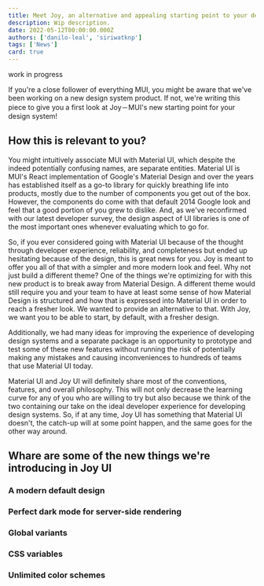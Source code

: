 ```yaml
---
title: Meet Joy, an alternative and appealing starting point to your design system.
description: Wip description.
date: 2022-05-12T00:00:00.000Z
authors: ['danilo-leal', 'siriwatknp']
tags: ['News']
card: true
---
```


work in progress

If you're a close follower of everything MUI, you might be aware that we've been working on a new design system product.
If not, we're writing this piece to give you a first look at Joy－MUI's new starting point for your design system!

## How this is relevant to you?

You might intuitively associate MUI with Material UI, which despite the indeed potentially confusing names, are separate entities. Material UI is MUI's React implementation of Google's Material Design and over the years has established itself as a go-to library for quickly breathing life into products, mostly due to the number of components you get out of the box. However, the components do come with that default 2014 Google look and feel that a good portion of you grew to dislike. And, as we've reconfirmed with our latest developer survey, the design aspect of UI libraries is one of the most important ones whenever evaluating which to go for.

So, if you ever considered going with Material UI because of the thought through developer experience, reliability, and completeness but ended up hesitating because of the design, this is great news for you. Joy is meant to offer you all of that with a simpler and more modern look and feel.
Why not just build a different theme?
One of the things we're optimizing for with this new product is to break away from Material Design. A different theme would still require you and your team to have at least some sense of how Material Design is structured and how that is expressed into Material UI in order to reach a fresher look. We wanted to provide an alternative to that. With Joy, we want you to be able to start, by default, with a fresher design.

Additionally, we had many ideas for improving the experience of developing design systems and a separate package is an opportunity to prototype and test some of these new features without running the risk of potentially making any mistakes and causing inconveniences to hundreds of teams that use Material UI today.

Material UI and Joy UI will definitely share most of the conventions, features, and overall philosophy. This will not only decrease the learning curve for any of you who are willing to try but also because we think of the two containing our take on the ideal developer experience for developing design systems. So, if at any time, Joy UI has something that Material UI doesn't, the catch-up will at some point happen, and the same goes for the other way around.

## Whare are some of the new things we're introducing in Joy UI

### A modern default design

### Perfect dark mode for server-side rendering

### Global variants

### CSS variables

### Unlimited color schemes
